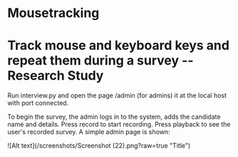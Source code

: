 # Mousetracking
<h1>Track mouse and keyboard keys and repeat them during a survey -- Research Study</h1>

Run interview.py and open the page /admin (for admins) it at the local host with port connected.

To begin the survey, the admin logs in to the system, adds the candidate name and details. Press record to start recording.
Press playback to see the user's recorded survey. A simple admin page is shown:

![Alt text](/screenshots/Screenshot (22).png?raw=true "Title")





